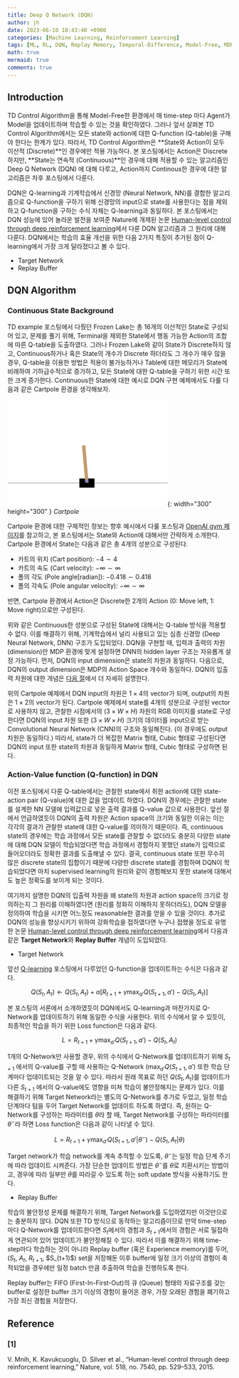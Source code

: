 ```yaml
---
title: Deep Q Network (DQN)
author: jh
date: 2023-06-10 18:43:40 +0900
categories: [Machine Learning, Reinforcement Learning]
tags: [ML, RL, DQN, Replay Memory, Temporal-Difference, Model-Free, MDP, Optimal Policy, Action-Value Function, Q-function, Bellman Equation, Off-policy]
math: true
mermaid: true
comments: true
---
```


## Introduction

TD Control Algorithm을 통해 Model-Free한 환경에서 매 time-step 마다 Agent가 Model을 업데이트하며 학습할 수 있는 것을 확인하였다. 
그러나 앞서 살펴본 TD Control Algorithm에서는 모든 state와 action에 대한 Q-function (Q-table)을 구해야 한다는 한계가 있다.
따라서, TD Control Algorithm은 **State와 Action이 모두 이산적 (Discrete)**인 경우에만 적용 가능하다. 
본 포스팅에서는 Action은 Discrete 하지만, **State는 연속적 (Continuous)**인 경우에 대해 적용할 수 있는 알고리즘인 Deep Q Network (DQN) 에 대해 다루고, Action까지 Continous한 경우에 대한 알고리즘은 차후 포스팅에서 다룬다.

DQN은 Q-learning과 기계학습에서 신경망 (Neural Network, NN)를 결합한 알고리즘으로 Q-function을 구하기 위해 신경망의 input으로 state를 사용한다는 점을 제외하고 Q-function을 구하는 수식 자체는 Q-learning과 동일하다.
본 포스팅에서는 DQN 성능에 있어 놀라운 발전을 보여준 Nature에 개제된 논문 [Human-level control through deep reinforcement learning](#1)에서 다룬 DQN 알고리즘과 그 원리에 대해 다룬다.
DQN에서는 학습의 효율 개선을 위한 다음 2가지 특징이 추가된 점이 Q-learning에서 가장 크게 달라졌다고 볼 수 있다.

- Target Network
- Replay Buffer

## DQN Algorithm

### Continuous State Background

TD example 포스팅에서 다뤘던 Frozen Lake는 총 16개의 이산적인 State로 구성되어 있고, 문제를 풀기 위해, Terminal을 제외한 State에서 행동 가능한 Action의 조합에 따른 Q-table을 도출하였다.
그러나 Frozen Lake와 같이 State가 Discrete하지 않고, Continuous하거나 혹은 State의 개수가 Discrete 하더라도 그 개수가 매우 많을 경우, Q-table을 이용한 방법은 적용이 불가능하거나 Table에 대한 메모리가 State에 비례하여 기하급수적으로 증가하고, 모든 State에 대한 Q-table을 구하기 위한 시간 또한 크게 증가한다. 
Continuous한 State에 대한 예시로 DQN 구현 예제에서도 다룰 다음과 같은 Cartpole 환경을 생각해보자. 

![cartpole-env](/assets/img/posts/dqn/cartpole_env.png){: width="300" height="300" }
_Cartpole_

Cartpole 환경에 대한 구체적인 정보는 향후 예시에서 다룰 포스팅과 [OpenAI gym 페이지](https://www.gymlibrary.dev/environments/classic_control/cart_pole/)를 참고하고, 본 포스팅에서는 State와 Action에 대해서만 간략하게 소개한다.
Cartpole 환경에서 State는 다음과 같은 총 4개의 성분으로 구성된다. 

- 카트의 위치 (Cart position): $-4 \sim 4$
- 카트의 속도 (Cart velocity): $-\infty \sim \infty$
- 폴의 각도 (Pole angle[radian]): $-0.418 \sim 0.418$ 
- 폴의 각속도 (Pole angular velocity): $-\infty \sim \infty$

반면, Cartpole 환경에서 Action은 Discrete한 2개의 Action (0: Move left, 1: Move right)으로만 구성된다.

위와 같은 Continuous한 성분으로 구성된 State에 대해서는 Q-table 방식을 적용할 수 없다. 
이를 해결하기 위해, 기계학습에서 널리 사용되고 있는 심층 신경망 (Deep Neural Network, DNN) 구조가 도입되었다.
DQN을 구현할 때, 입력과 출력의 차원 (dimension)만 MDP 환경에 맞게 설정하면 DNN의 hidden layer 구조는 자유롭게 설정 가능하다. 
먼저, DQN의 input dimension은 state의 차원과 동일하다.
다음으로, DQN의 output dimension은 MDP의 Action Space 개수와 동일하다. 
DQN의 입출력 차원에 대한 개념은 [다음 절](#action-value-function-q-function-in-dqn)에서 더 자세히 설명한다.

위의 Cartpole 예제에서 DQN input의 차원은 $1 \times 4$의 vector가 되며, output의 차원은 $1 \times 2$의 vector가 된다.
Cartpole 예제에서 state를 4개의 성분으로 구성된 vector로 사용하지 않고, 관찰한 시점에서의 ($3 \times W \times H$) 차원의 RGB 이미지를 state로 구성한다면 DQN의 input 차원 또한 ($3 \times W \times H$) 크기의 데이터를 input으로 받는 Convolutional Neural Network (CNN)의 구조와 동일해진다. (이 경우에도 output 차원은 동일하다.)
따라서, state가 더 복잡한 Matrix 형태, Cubic 형태로 구성된다면 DQN의 input 또한 state의 차원과 동일하게 Matrix 형태, Cubic 형태로 구성하면 된다.

### Action-Value function (Q-function) in DQN

이전 포스팅에서 다룬 Q-table에서는 관찰한 state에서 취한 action에 대한 state-action pair (Q-value)에 대한 값을 업데이트 하였다.
DQN의 경우에는 관찰한 state를 설계한 NN 모델에 입력값으로 넣은 출력 결과를 Q-value 값으로 사용한다.
앞선 절에서 언급하였듯이 DQN의 출력 차원은 Action space의 크기와 동일한 이유는 이는 각각의 결과가 관찰한 state에 대한 Q-value를 의미하기 때문이다.
즉, continuous state의 경우에는 학습 과정에서 모든 state를 관찰할 수 없더라도 충분히 다양한 state에 대해 DQN 모델이 학습되었다면 학습 과정에서 경험하지 못했던 state가 입력으로 들어오더라도 정확한 결과를 도출해낼 수 있다.
결국, continuous state 또한 무수히 많은 discrete state의 집합이기 때문에 다양한 discrete state를 경험하며 DQN이 학습되었다면 마치 supervised learning의 원리와 같이 경험해보지 못한 state에 대해서도 높은 정확도를 보이게 되는 것이다.    

여기까지 설명한 DQN의 입출력 차원을 왜 state의 차원과 action space의 크기로 정의하는지 그 원리를 이해하였다면 (원리를 정화히 이해하지 못하더라도), DQN 모델을 정의하여 학습을 시키면 어느정도 reasonable한 결과를 얻을 수 있을 것이다. 
추가로 DQN의 성능을 향상시키기 위하여 강화학습을 접하였다면 누구나 접했을 정도로 유명한 논문 [Human-level control through deep reinforcement learning](#1)에서 다음과 같은 **Target Network**와 **Replay Buffer** 개념이 도입되었다.

- Target Network

앞선 [Q-learning](https://friendlyvillain.github.io/posts/temporal-difference/#q-learning-off-policy-td-control-algorithm) 포스팅에서 다루었던 Q-function을 업데이트하는 수식은 다음과 같다. 

$$
Q(S_t, A_t) \leftarrow Q(S_t, A_t) + \alpha \left[ R_{t+1} + \gamma \max_{a'}Q(S_{t+1}, a') - Q(S_t, A_t) \right]
$$

본 포스팅의 서론에서 소개하였듯이 DQN에서도 Q-learning과 마찬가지로 Q-Network를 업데이트하기 위해 동일한 수식을 사용한다. 
위의 수식에서 알 수 있듯이, 최종적인 학습을 하기 위한 Loss function은 다음과 같다.

$$
L = R_{t+1} + \gamma \max_{a'}Q(S_{t+1}, a') - Q(S_t, A_t)
$$

1개의 Q-Network만 사용할 경우, 위의 수식에서 Q-Network를 업데이트하기 위해 $S_{t+1}$ 에서의 Q-value를 구할 때 사용하는 Q-Network ($\max_{a'}Q(S_{t+1}, a'$) 또한 학습 단계마다 업데이트되는 것을 알 수 있다.
따라서 원래 목표로 하던 $Q(S_t, A_t)$를 업데이트가 다른 $S_{t+1}$ 에서의 Q-value에도 영향을 미쳐 학습이 불안정해지는 문제가 있다. 
이를 해결하기 위해 Target Network라는 별도의 Q-Network를 추가로 두었고, 일정 학습 단계마다 텀을 두어 Target Network를 업데이트 하도록 하였다. 
즉, 원하는 Q-Network를 구성하는 파라미터를 $\theta$라 할 때, Target Network를 구성하는 파라미터를 $\theta^{-}$라 하면 Loss function은 다음과 같이 나타낼 수 있다.

$$
L = R_{t+1} + \gamma \max_{a'}Q(S_{t+1}, a' | \theta^{-}) - Q(S_t, A_t | \theta)
$$

Target network가 학습 network를 계속 추적할 수 있도록, $\theta^{-}$는 일정 학습 단계 주기에 따라 업데이트 시켜준다. 
가장 단순한 업데이트 방법은 $\theta^{-}$를 $\theta$로 치환시키는 방법이고, 경우에 따라 일부만 $\theta$를 따라갈 수 있도록 하는 soft update 방식을 사용하기도 한다. 

- Replay Buffer

학습의 불안정성 문제를 해결하기 위해, Target Network를 도입하였지만 이것만으로는 충분하지 않다. 
DQN 또한 TD 방식으로 동작하는 알고리즘이므로 만약 time-step마다 Q-Network를 업데이트한다면 $S_t$에서의 경험과 $S_{t+1}$에서의 경험은 서로 밀접하게 연관되어 있어 업데이트가 불안정해질 수 있다. 
따라서 이를 해결하기 위해 time-step마다 학습하는 것이 아니라 Replay buffer (혹은 Experience memory)를 두어, ($S_t$, $A_t$, $R_{t+1}$, $S_{t+1)$) set을 저장해둔 이후 buffer에 일정 크기 이상의 경험이 축적되었을 경우에만 일정 batch 만큼 추출하여 학습을 진행하도록 한다. 

Replay buffer는 FIFO (First-In-First-Out)의 큐 (Queue) 형태의 자료구조를 갖는 buffer로 설정한 buffer 크기 이상의 경험이 들어온 경우, 가장 오래된 경험을 폐기하고 가장 최신 경험을 저장한다. 



## Reference
### [1] 
V. Mnih, K. Kavukcuoglu, D. Silver et al., “Human-level control through deep reinforcement learning,” Nature, vol. 518, no. 7540, pp. 529–533, 2015.
